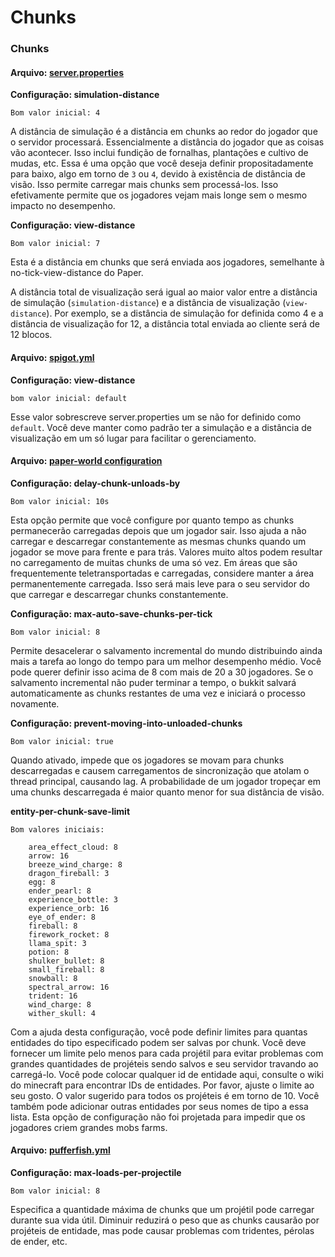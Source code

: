 # Chunks

### Chunks

#### Arquivo: [server.properties](https://minecraft.fandom.com/wiki/Server.properties)

**Configuração: simulation-distance**

`Bom valor inicial: 4`

A distância de simulação é a distância em chunks ao redor do jogador que o servidor processará. Essencialmente a distância do jogador que as coisas vão acontecer. Isso inclui fundição de fornalhas, plantações e cultivo de mudas, etc. Essa é uma opção que você deseja definir propositadamente para baixo, algo em torno de `3` ou `4`, devido à existência de distância de visão. Isso permite carregar mais chunks sem processá-los. Isso efetivamente permite que os jogadores vejam mais longe sem o mesmo impacto no desempenho.

**Configuração: view-distance**

`Bom valor inicial: 7`

Esta é a distância em chunks que será enviada aos jogadores, semelhante à no-tick-view-distance do Paper.

A distância total de visualização será igual ao maior valor entre a distância de simulação (`simulation-distance`) e a distância de visualização (`view-distance`). Por exemplo, se a distância de simulação for definida como 4 e a distância de visualização for 12, a distância total enviada ao cliente será de 12 blocos.

#### Arquivo: [spigot.yml](https://www.spigotmc.org/wiki/spigot-configuration/)

**Configuração: view-distance**

`bom valor inicial: default`

Esse valor sobrescreve server.properties um se não for definido como `default`. Você deve manter como padrão ter a simulação e a distância de visualização em um só lugar para facilitar o gerenciamento.

#### Arquivo: [paper-world configuration](https://docs.papermc.io/paper/reference/world-configuration)

**Configuração: delay-chunk-unloads-by**

`Bom valor inicial: 10s`

Esta opção permite que você configure por quanto tempo as chunks permanecerão carregadas depois que um jogador sair. Isso ajuda a não carregar e descarregar constantemente as mesmas chunks quando um jogador se move para frente e para trás. Valores muito altos podem resultar no carregamento de muitas chunks de uma só vez. Em áreas que são frequentemente teletransportadas e carregadas, considere manter a área permanentemente carregada. Isso será mais leve para o seu servidor do que carregar e descarregar chunks constantemente.

**Configuração: max-auto-save-chunks-per-tick**

`Bom valor inicial: 8`

Permite desacelerar o salvamento incremental do mundo distribuindo ainda mais a tarefa ao longo do tempo para um melhor desempenho médio. Você pode querer definir isso acima de 8 com mais de 20 a 30 jogadores. Se o salvamento incremental não puder terminar a tempo, o bukkit salvará automaticamente as chunks restantes de uma vez e iniciará o processo novamente.

**Configuração: prevent-moving-into-unloaded-chunks**

`Bom valor inicial: true`

Quando ativado, impede que os jogadores se movam para chunks descarregadas e causem carregamentos de sincronização que atolam o thread principal, causando lag. A probabilidade de um jogador tropeçar em uma chunks descarregada é maior quanto menor for sua distância de visão.

**entity-per-chunk-save-limit**

```
Bom valores iniciais:

    area_effect_cloud: 8
    arrow: 16
    breeze_wind_charge: 8
    dragon_fireball: 3
    egg: 8
    ender_pearl: 8
    experience_bottle: 3
    experience_orb: 16
    eye_of_ender: 8
    fireball: 8
    firework_rocket: 8
    llama_spit: 3
    potion: 8
    shulker_bullet: 8
    small_fireball: 8
    snowball: 8
    spectral_arrow: 16
    trident: 16
    wind_charge: 8
    wither_skull: 4
```

Com a ajuda desta configuração, você pode definir limites para quantas entidades do tipo especificado podem ser salvas por chunk. Você deve fornecer um limite pelo menos para cada projétil para evitar problemas com grandes quantidades de projéteis sendo salvos e seu servidor travando ao carregá-lo. Você pode colocar qualquer id de entidade aqui, consulte o wiki do minecraft para encontrar IDs de entidades. Por favor, ajuste o limite ao seu gosto. O valor sugerido para todos os projéteis é em torno de 10. Você também pode adicionar outras entidades por seus nomes de tipo a essa lista. Esta opção de configuração não foi projetada para impedir que os jogadores criem grandes mobs farms.

#### Arquivo: [pufferfish.yml](https://docs.pufferfish.host/setup/pufferfish-fork-configuration/)

**Configuração: max-loads-per-projectile**

`Bom valor inicial: 8`

Especifica a quantidade máxima de chunks que um projétil pode carregar durante sua vida útil. Diminuir reduzirá o peso que as chunks causarão por projéteis de entidade, mas pode causar problemas com tridentes, pérolas de ender, etc.
